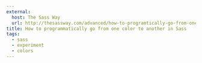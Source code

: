 ```yaml
---
external:
  host: The Sass Way
  url: http://thesassway.com/advanced/how-to-programtically-go-from-one-color-to-another-in-sass
title: How to programmatically go from one color to another in Sass
tags:
  - sass
  - experiment
  - colors
---
```

